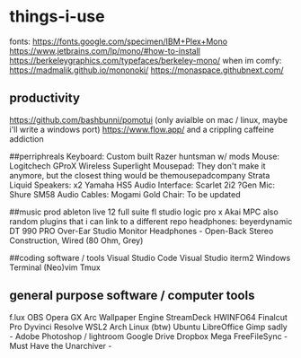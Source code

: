# things-i-use

fonts:
https://fonts.google.com/specimen/IBM+Plex+Mono
https://www.jetbrains.com/lp/mono/#how-to-install
https://berkeleygraphics.com/typefaces/berkeley-mono/
when im comfy: https://madmalik.github.io/mononoki/
https://monaspace.githubnext.com/

## productivity
https://github.com/bashbunni/pomotui (only avialble on mac / linux, maybe i'll write a windows port)
https://www.flow.app/
and a crippling caffeine addiction

##perriphreals
Keyboard: Custom built Razer huntsman w/ mods
Mouse: Logitchech GProX Wireless Superlight
Mousepad: They don't make it anymore, but the closest thing would be themousepadcompany Strata Liquid
Speakers: x2 Yamaha HS5
Audio Interface: Scarlet 2i2 ?Gen
Mic: Shure SM58
Audio Cables: Mogami Gold
Chair: To be updated

##music prod
ableton live 12 full suite
fl studio
logic pro x
Akai MPC
also random plugins that i can link to a different repo
headphones: beyerdynamic DT 990 PRO Over-Ear Studio Monitor Headphones - Open-Back Stereo Construction, Wired (80 Ohm, Grey)

##coding software / tools
Visual Studio Code
Visual Studio
iterm2
Windows Terminal
(Neo)vim
Tmux

## general purpose software / computer tools
f.lux
OBS
Opera GX
Arc
Wallpaper Engine
StreamDeck
HWINFO64
Finalcut Pro
Dyvinci Resolve
WSL2
Arch Linux (btw)
Ubuntu
LibreOffice
Gimp
sadly - Adobe Photoshop / lightroom
Google Drive
Dropbox
Mega
FreeFileSync - Must Have
the Unarchiver - 










